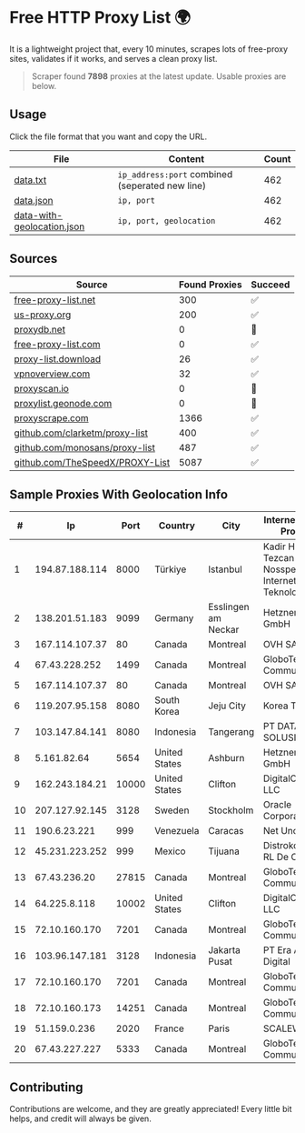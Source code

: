 
# Free HTTP Proxy List 🌍

It is a lightweight project that, every 10 minutes, scrapes lots of free-proxy sites, validates if it works, and serves a clean proxy list.


> Scraper found **7898** proxies at the latest update. Usable proxies are below.

## Usage

Click the file format that you want and copy the URL.


|File|Content|Count|
|----|-------|-----|
|[data.txt](https://raw.githubusercontent.com/themiralay/Proxy-List-World/master/data.txt)|`ip_address:port` combined (seperated new line)|462|
|[data.json](https://raw.githubusercontent.com/themiralay/Proxy-List-World/master/data.json)|`ip, port`|462|
|[data-with-geolocation.json](https://raw.githubusercontent.com/themiralay/Proxy-List-World/master/data-with-geolocation.json)|`ip, port, geolocation`|462|

## Sources

|Source|Found Proxies|Succeed|
|------|-------------|-------|
|[free-proxy-list.net](https://free-proxy-list.net)|300|✅|
|[us-proxy.org](https://www.us-proxy.org)|200|✅|
|[proxydb.net](http://proxydb.net)|0|🚫|
|[free-proxy-list.com](https://free-proxy-list.com/?page=&port=&type%5B%5D=http&type%5B%5D=https&up_time=0&search=Search)|0|✅|
|[proxy-list.download](https://www.proxy-list.download/HTTP)|26|✅|
|[vpnoverview.com](https://vpnoverview.com/privacy/anonymous-browsing/free-proxy-servers)|32|✅|
|[proxyscan.io](https://www.proxyscan.io)|0|🚫|
|[proxylist.geonode.com](https://proxylist.geonode.com/api/proxy-list?limit=300&page=1&sort_by=lastChecked&sort_type=desc&protocols=http,https)|0|🚫|
|[proxyscrape.com](https://api.proxyscrape.com/v2/?request=displayproxies&protocol=http&timeout=10000&country=all&ssl=all&anonymity=all)|1366|✅|
|[github.com/clarketm/proxy-list](https://raw.githubusercontent.com/clarketm/proxy-list/master/proxy-list-raw.txt)|400|✅|
|[github.com/monosans/proxy-list](https://raw.githubusercontent.com/monosans/proxy-list/main/proxies/http.txt)|487|✅|
|[github.com/TheSpeedX/PROXY-List](https://raw.githubusercontent.com/TheSpeedX/PROXY-List/master/http.txt)|5087|✅|


## Sample Proxies With Geolocation Info

|#|Ip|Port|Country|City|Internet Service Provider|
|-|--|----|-------|----|-------------------------|
|1|194.87.188.114|8000|Türkiye|Istanbul|Kadir Huseyin Tezcan Nosspeed Internet Teknolojileri|
|2|138.201.51.183|9099|Germany|Esslingen am Neckar|Hetzner Online GmbH|
|3|167.114.107.37|80|Canada|Montreal|OVH SAS|
|4|67.43.228.252|1499|Canada|Montreal|GloboTech Communications|
|5|167.114.107.37|80|Canada|Montreal|OVH SAS|
|6|119.207.95.158|8080|South Korea|Jeju City|Korea Telecom|
|7|103.147.84.141|8080|Indonesia|Tangerang|PT DATA PRIMA SOLUSINDO|
|8|5.161.82.64|5654|United States|Ashburn|Hetzner Online GmbH|
|9|162.243.184.21|10000|United States|Clifton|DigitalOcean, LLC|
|10|207.127.92.145|3128|Sweden|Stockholm|Oracle Corporation|
|11|190.6.23.221|999|Venezuela|Caracas|Net Uno|
|12|45.231.223.252|999|Mexico|Tijuana|Distrokom S De RL De CV|
|13|67.43.236.20|27815|Canada|Montreal|GloboTech Communications|
|14|64.225.8.118|10002|United States|Clifton|DigitalOcean, LLC|
|15|72.10.160.170|7201|Canada|Montreal|GloboTech Communications|
|16|103.96.147.181|3128|Indonesia|Jakarta Pusat|PT Era Awan Digital|
|17|72.10.160.170|7201|Canada|Montreal|GloboTech Communications|
|18|72.10.160.173|14251|Canada|Montreal|GloboTech Communications|
|19|51.159.0.236|2020|France|Paris|SCALEWAY|
|20|67.43.227.227|5333|Canada|Montreal|GloboTech Communications|



## Contributing

Contributions are welcome, and they are greatly appreciated! Every
little bit helps, and credit will always be given.

